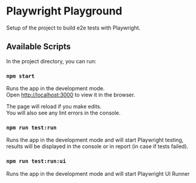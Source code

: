# Playwright Playground

Setup of the project to build e2e tests with Playwright.

## Available Scripts

In the project directory, you can run:

### `npm start`

Runs the app in the development mode.\
Open [http://localhost:3000](http://localhost:3000) to view it in the browser.

The page will reload if you make edits.\
You will also see any lint errors in the console.

### `npm run test:run`

Runs the app in the development mode and will start Playwright testing, results will
be displayed in the console or in report (in case if tests failed).

### `npm run test:run:ui`

Runs the app in the development mode and will start Playwright UI Runner
